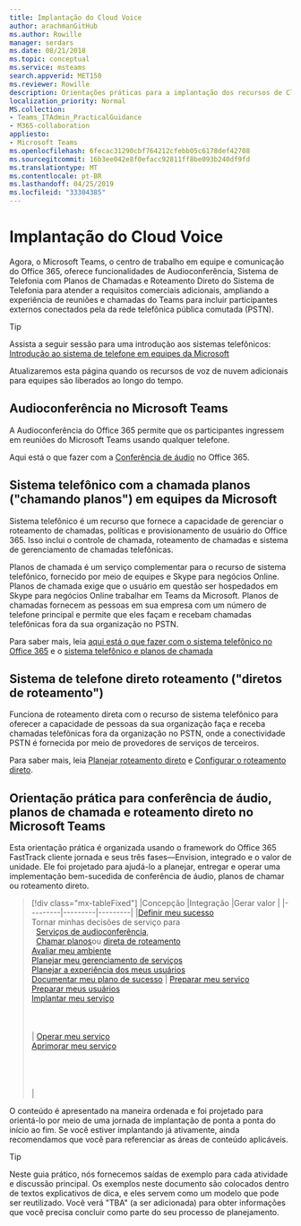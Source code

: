 ```yaml
---
title: Implantação do Cloud Voice
author: arachmanGitHub
ms.author: Rowille
manager: serdars
ms.date: 08/21/2018
ms.topic: conceptual
ms.service: msteams
search.appverid: MET150
ms.reviewer: Rowille
description: Orientações práticas para a implantação dos recursos de Cloud Voice no Microsoft Teams.
localization_priority: Normal
MS.collection:
- Teams_ITAdmin_PracticalGuidance
- M365-collaboration
appliesto:
- Microsoft Teams
ms.openlocfilehash: 6fecac31290cbf764212cfebb05c6178def42708
ms.sourcegitcommit: 16b3ee042e8f0efacc92811ff8be093b240df9fd
ms.translationtype: MT
ms.contentlocale: pt-BR
ms.lasthandoff: 04/25/2019
ms.locfileid: "33304385"
---
```

# <a name="cloud-voice-deployment"></a>Implantação do Cloud Voice

Agora, o Microsoft Teams, o centro de trabalho em equipe e comunicação do Office 365, oferece funcionalidades de Audioconferência, Sistema de Telefonia com Planos de Chamadas e Roteamento Direto do Sistema de Telefonia para atender a requisitos comerciais adicionais, ampliando a experiência de reuniões e chamadas do Teams para incluir participantes externos conectados pela da rede telefônica pública comutada (PSTN).


> [!Tip] 
> Assista a seguir sessão para uma introdução aos sistemas telefônicos: [Introdução ao sistema de telefone em equipes da Microsoft](https://aka.ms/teams-phone-system)
 
Atualizaremos esta página quando os recursos de voz de nuvem adicionais para equipes são liberados ao longo do tempo.



## <a name="audio-conferencing-in-microsoft-teams"></a>Audioconferência no Microsoft Teams


A Audioconferência do Office 365  permite que os participantes ingressem em reuniões do Microsoft Teams usando qualquer telefone.

Aqui está o que fazer com a [Conferência de áudio](https://docs.microsoft.com/SkypeForBusiness/audio-conferencing-in-office-365/audio-conferencing-in-office-365) no Office 365.


## <a name="phone-system-with-calling-plans-calling-plans-in-microsoft-teams"></a>Sistema telefônico com a chamada planos ("chamando planos") em equipes da Microsoft

Sistema telefônico é um recurso que fornece a capacidade de gerenciar o roteamento de chamadas, políticas e provisionamento de usuário do Office 365. Isso inclui o controle de chamada, roteamento de chamadas e sistema de gerenciamento de chamadas telefônicas.

Planos de chamada é um serviço complementar para o recurso de sistema telefônico, fornecido por meio de equipes e Skype para negócios Online. Planos de chamada exige que o usuário em questão ser hospedados em Skype para negócios Online trabalhar em Teams da Microsoft. Planos de chamadas fornecem as pessoas em sua empresa com um número de telefone principal e permite que eles façam e recebam chamadas telefônicas fora da sua organização no PSTN.

Para saber mais, leia [aqui está o que fazer com o sistema telefônico no Office 365](https://docs.microsoft.com/SkypeForBusiness/what-is-phone-system-in-office-365/here-s-what-you-get-with-phone-system) e o [sistema telefônico e planos de chamada](calling-plan-landing-page.md)


## <a name="phone-system-direct-routing-direct-routing"></a>Sistema de telefone direto roteamento ("diretos de roteamento")

Funciona de roteamento direta com o recurso de sistema telefônico para oferecer a capacidade de pessoas da sua organização faça e receba chamadas telefônicas fora da organização no PSTN, onde a conectividade PSTN é fornecida por meio de provedores de serviços de terceiros.

Para saber mais, leia [Planejar roteamento direto](direct-routing-plan.md) e [Configurar o roteamento direto](direct-routing-configure.md).

## <a name="practical-guidance-for-audio-conferencing-calling-plans-and-direct-routing-in-microsoft-teams"></a>Orientação prática para conferência de áudio, planos de chamada e roteamento direto no Microsoft Teams

Esta orientação prática é organizada usando o framework do Office 365 FastTrack cliente jornada e seus três fases&mdash;Envision, integrado e o valor de unidade. Ele foi projetado para ajudá-lo a planejar, entregar e operar uma implementação bem-sucedida de conferência de áudio, planos de chamar ou roteamento direto.

> [!div class="mx-tableFixed"]
> |Concepção  |Integração  |Gerar valor  |
> |---------|---------|---------|
> |[Definir meu sucesso](1-envision-define-my-success-cloud-voice.md) <br> Tornar minhas decisões de serviço para <br>&nbsp;&nbsp;[Serviços de audioconferência](2-envision-make-my-service-decisions-audio-conferencing.md),<br>&nbsp;&nbsp;[Chamar planos](2-envision-make-my-service-decisions-phone-system.md)ou [direta de roteamento](2-envision-make-my-service-decisions-direct-routing.md) <br> [Avaliar meu ambiente](3-envision-evaluate-my-environment.md) <br> [Planejar meu gerenciamento de serviços](4-envision-plan-my-service-management.md) <br> [Planejar a experiência dos meus usuários](5-envision-plan-my-users-experience.md) <br> [Documentar meu plano de sucesso](6-envision-document-my-success-plan.md)    | [Preparar meu serviço](1-onboard-prepare-my-service.md) <br> [Preparar meus usuários](2-onboard-prepare-my-users.md) <br> [Implantar meu serviço](3-onboard-deploy-my-service.md)  <br> <br> <br> <br>     | [Operar meu serviço](1-drive-value-operate-my-service.md) <br> [Aprimorar meu serviço](2-drive-value-enhance-my-service.md) <br> <br> <br> <br> <br>      |

O conteúdo é apresentado na maneira ordenada e foi projetado para orientá-lo por meio de uma jornada de implantação de ponta a ponta do início ao fim. Se você estiver implantando já ativamente, ainda recomendamos que você para referenciar as áreas de conteúdo aplicáveis.


> [!TIP]
> Neste guia prático, nós fornecemos saídas de exemplo para cada atividade e discussão principal. Os exemplos neste documento são colocados dentro de textos explicativos de dica, e eles servem como um modelo que pode ser reutilizado. Você verá "TBA" (a ser adicionada) para obter informações que você precisa concluir como parte do seu processo de planejamento.
